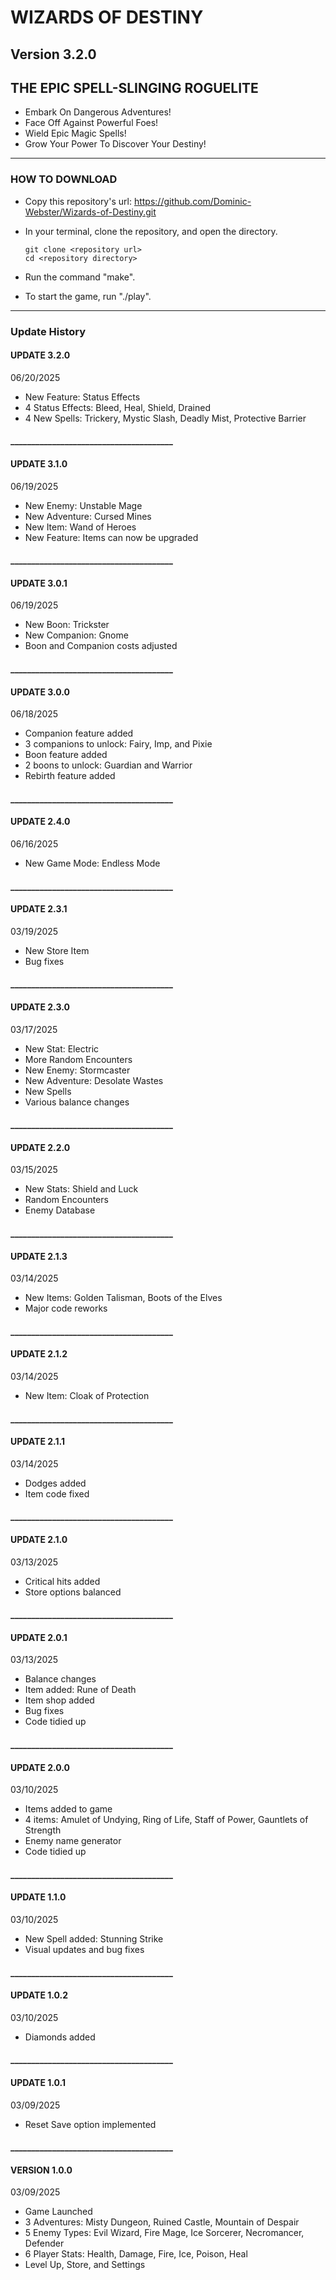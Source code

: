 # WIZARDS OF DESTINY
## Version 3.2.0

## THE EPIC SPELL-SLINGING ROGUELITE

- Embark On Dangerous Adventures!
- Face Off Against Powerful Foes!
- Wield Epic Magic Spells!
- Grow Your Power To Discover Your Destiny!

---

### HOW TO DOWNLOAD

- Copy this repository's url: https://github.com/Dominic-Webster/Wizards-of-Destiny.git
- In your terminal, clone the repository, and open the directory.

    ```console
    git clone <repository url>
    cd <repository directory>
    ```

- Run the command "make".
- To start the game, run "./play".

---

### Update History

#### UPDATE 3.2.0
06/20/2025
- New Feature: Status Effects
- 4 Status Effects: Bleed, Heal, Shield, Drained
- 4 New Spells: Trickery, Mystic Slash, Deadly Mist, Protective Barrier

#### _______________________________________

#### UPDATE 3.1.0
06/19/2025
- New Enemy: Unstable Mage
- New Adventure: Cursed Mines
- New Item: Wand of Heroes
- New Feature: Items can now be upgraded

#### _______________________________________

#### UPDATE 3.0.1
06/19/2025
- New Boon: Trickster
- New Companion: Gnome
- Boon and Companion costs adjusted

#### _______________________________________

#### UPDATE 3.0.0
06/18/2025
- Companion feature added
- 3 companions to unlock: Fairy, Imp, and Pixie
- Boon feature added
- 2 boons to unlock: Guardian and Warrior
- Rebirth feature added

#### _______________________________________

#### UPDATE 2.4.0
06/16/2025
- New Game Mode: Endless Mode

#### _______________________________________

#### UPDATE 2.3.1
03/19/2025
- New Store Item
- Bug fixes

#### _______________________________________

#### UPDATE 2.3.0
03/17/2025
- New Stat: Electric
- More Random Encounters
- New Enemy: Stormcaster
- New Adventure: Desolate Wastes
- New Spells
- Various balance changes

#### _______________________________________

#### UPDATE 2.2.0
03/15/2025
- New Stats: Shield and Luck
- Random Encounters
- Enemy Database

#### _______________________________________

#### UPDATE 2.1.3
03/14/2025
- New Items: Golden Talisman, Boots of the Elves
- Major code reworks

#### _______________________________________

#### UPDATE 2.1.2
03/14/2025
- New Item: Cloak of Protection

#### _______________________________________


#### UPDATE 2.1.1
03/14/2025
- Dodges added
- Item code fixed

#### _______________________________________

#### UPDATE 2.1.0
03/13/2025
- Critical hits added
- Store options balanced

#### _______________________________________

#### UPDATE 2.0.1
03/13/2025
- Balance changes
- Item added: Rune of Death
- Item shop added
- Bug fixes
- Code tidied up

#### _______________________________________

#### UPDATE 2.0.0
03/10/2025
- Items added to game
- 4 items: Amulet of Undying, Ring of Life, Staff of Power, Gauntlets of Strength
- Enemy name generator
- Code tidied up

#### _______________________________________

#### UPDATE 1.1.0
03/10/2025
- New Spell added: Stunning Strike
- Visual updates and bug fixes

#### _______________________________________

#### UPDATE 1.0.2
03/10/2025
- Diamonds added

#### _______________________________________

#### UPDATE 1.0.1
03/09/2025
- Reset Save option implemented

#### _______________________________________

#### VERSION 1.0.0
03/09/2025
- Game Launched
- 3 Adventures: Misty Dungeon, Ruined Castle, Mountain of Despair
- 5 Enemy Types: Evil Wizard, Fire Mage, Ice Sorcerer, Necromancer, Defender
- 6 Player Stats: Health, Damage, Fire, Ice, Poison, Heal
- Level Up, Store, and Settings